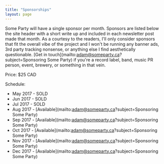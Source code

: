 ```yaml
---
title: "Sponsorships"
layout: page
---
```


Some Party will have a single sponsor per month. Sponsors are listed below the site header with a short write up and included in each newsletter post made that month. As a courtesy to the readers, I'll only consider sponsors that fit the overall vibe of the project and I won't be running any banner ads, 3rd party tracking nonsense, or anything else I find aesthetically questionable. [Get in touch](mailto:adam@someparty.ca?subject=Sponsoring Some Party) if you're a record label, band, music PR person, event, brewery, or something in that vein.

Price: $25 CAD

Schedule:

* May 2017 - SOLD
* Jun 2017 - SOLD
* Jul 2017 - SOLD
* Aug 2017 - [Available](mailto:adam@someparty.ca?subject=Sponsoring Some Party)
* Sep 2017 - [Available](mailto:adam@someparty.ca?subject=Sponsoring Some Party)
* Oct 2017 - [Available](mailto:adam@someparty.ca?subject=Sponsoring Some Party)
* Nov 2017 - [Available](mailto:adam@someparty.ca?subject=Sponsoring Some Party)
* Dec 2017 - [Available](mailto:adam@someparty.ca?subject=Sponsoring Some Party)